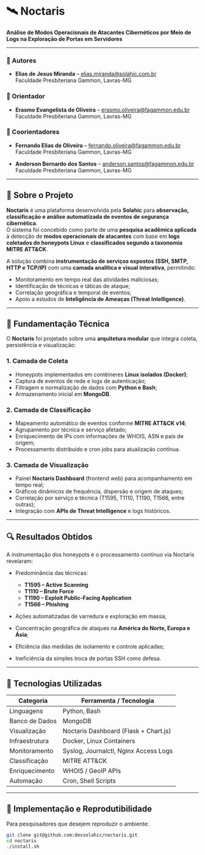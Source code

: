# 🛰️ Noctaris

**Análise de Modos Operacionais de Atacantes Cibernéticos por Meio de Logs na Exploração de Portas em Servidores**

---

### 👥 Autores

- **Elias de Jesus Miranda** – [elias.miranda@solahic.com.br](mailto:elias.miranda@solahic.com.br)  
  Faculdade Presbiteriana Gammon, Lavras-MG  

### 👥 Orientador 
- **Erasmo Evangelista de Oliveira** – [erasmo.oliveira@fagammon.edu.br](mailto:erasmo.oliveira@fagammon.edu.br)  
  Faculdade Presbiteriana Gammon, Lavras-MG  

### 👥 Coorientadores
- **Fernando Elias de Oliveira** – [fernando.oliveira@fagammon.edu.br](mailto:fernando.oliveira@fagammon.edu.br)  
  Faculdade Presbiteriana Gammon, Lavras-MG  

- **Anderson Bernardo dos Santos** – [anderson.santos@fagammon.edu.br](mailto:anderson.santos@fagammon.edu.br)  
  Faculdade Presbiteriana Gammon, Lavras-MG  

---

## 🧩 Sobre o Projeto

**Noctaris** é uma plataforma desenvolvida pela **Solahic** para **observação, classificação e análise automatizada de eventos de segurança cibernética**.  
O sistema foi concebido como parte de uma **pesquisa acadêmica aplicada** à detecção de **modos operacionais de atacantes** com base em **logs coletados de honeypots Linux** e **classificados segundo a taxonomia MITRE ATT&CK**.

A solução combina **instrumentação de serviços expostos (SSH, SMTP, HTTP e TCP/IP)** com uma **camada analítica e visual interativa**, permitindo:
- Monitoramento em tempo real das atividades maliciosas;
- Identificação de técnicas e táticas de ataque;
- Correlação geográfica e temporal de eventos;
- Apoio a estudos de **Inteligência de Ameaças (Threat Intelligence)**.

---

## 🧠 Fundamentação Técnica

O **Noctaris** foi projetado sobre uma **arquitetura modular** que integra coleta, persistência e visualização:

### 1. **Camada de Coleta**
- Honeypots implementados em contêineres **Linux isolados (Docker)**;
- Captura de eventos de rede e logs de autenticação;
- Filtragem e normalização de dados com **Python e Bash**;
- Armazenamento inicial em **MongoDB**.

### 2. **Camada de Classificação**
- Mapeamento automático de eventos conforme **MITRE ATT&CK v14**;
- Agrupamento por técnica e serviço afetado;
- Enriquecimento de IPs com informações de WHOIS, ASN e país de origem;
- Processamento distribuído e cron jobs para atualização contínua.

### 3. **Camada de Visualização**
- Painel **Noctaris Dashboard** (frontend web) para acompanhamento em tempo real;
- Gráficos dinâmicos de frequência, dispersão e origem de ataques;
- Correlação por serviço e técnica (T1595, T1110, T1190, T1566, entre outras);
- Integração com **APIs de Threat Intelligence** e logs históricos.

---

## 🔍 Resultados Obtidos

A instrumentação dos honeypots e o processamento contínuo via Noctaris revelaram:

- Predominância das técnicas:
  - **T1595 – Active Scanning**
  - **T1110 – Brute Force**
  - **T1190 – Exploit Public-Facing Application**
  - **T1566 – Phishing**

- Ações automatizadas de varredura e exploração em massa;
- Concentração geográfica de ataques na **América do Norte, Europa e Ásia**;
- Eficiência das medidas de isolamento e controle aplicadas;
- Ineficiência da simples troca de portas SSH como defesa.

---

## 🧰 Tecnologias Utilizadas

| Categoria | Ferramenta / Tecnologia |
|------------|--------------------------|
| Linguagens | Python, Bash |
| Banco de Dados | MongoDB |
| Visualização | Noctaris Dashboard (Flask + Chart.js) |
| Infraestrutura | Docker, Linux Containers |
| Monitoramento | Syslog, Journalctl, Nginx Access Logs |
| Classificação | MITRE ATT&CK |
| Enriquecimento | WHOIS / GeoIP APIs |
| Automação | Cron, Shell Scripts |

---

## 🧪 Implementação e Reprodutibilidade

Para pesquisadores que desejem reproduzir o ambiente:

```bash
git clone git@github.com:devsolahic/noctaris.git
cd noctaris
./install.sh

